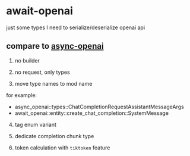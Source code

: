# await-openai

just some types I need to serialize/deserialize openai api

## compare to [async-openai](https://github.com/64bit/async-openai)

1. no builder

2. no request, only types

3. move type names to mod name

 for example:
 - async_openai::types::ChatCompletionRequestAssistantMessageArgs
 - await_openai::entity::create_chat_completion::SystemMessage

4. tag enum variant

5. dedicate completion chunk type

6. token calculation with `tiktoken` feature